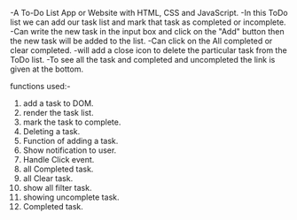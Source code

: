

-A To-Do List App or Website with HTML, CSS and JavaScript. 
-In this ToDo list we can add our task list and mark that task as completed or incomplete.
-Can write the new task in the input box and click on the "Add" button then the new task will be added to the list.
-Can click on the All completed or clear completed.
-will add a close icon to delete the particular task from the ToDo list.
-To see all the task and completed and uncompleted the link is given at the bottom.


functions used:-

1. add a task to DOM.
2. render the task list.
3. mark the task to complete.
4. Deleting a task.
5. Function of adding a task.
6. Show notification to user.
7. Handle Click event.
8. all Completed task.
9. all Clear task.
10. show all filter task.
11. showing uncomplete task.
12. Completed task.
